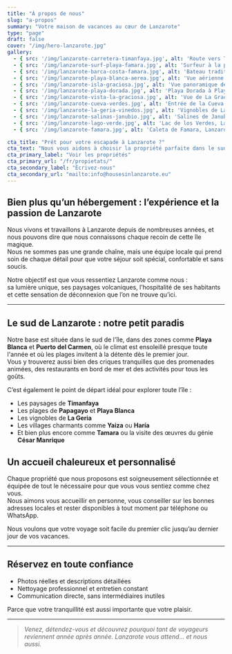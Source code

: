 ```yaml
---
title: "À propos de nous"
slug: "a-propos"
summary: "Votre maison de vacances au cœur de Lanzarote"
type: "page"
draft: false
cover: "/img/hero-lanzarote.jpg"
gallery:
  - { src: '/img/lanzarote-carretera-timanfaya.jpg', alt: 'Route vers Timanfaya, Lanzarote' }
  - { src: '/img/lanzarote-surf-playa-famara.jpg', alt: 'Surfeur à la plage de Famara, Lanzarote' }
  - { src: '/img/lanzarote-barca-costa-famara.jpg', alt: 'Bateau traditionnel sur la côte nord de Lanzarote' }
  - { src: '/img/lanzarote-playa-blanca-aerea.jpg', alt: 'Vue aérienne de Playa Blanca, Lanzarote' }
  - { src: '/img/lanzarote-isla-graciosa.jpg', alt: 'Vue panoramique de La Graciosa depuis Lanzarote' }
  - { src: '/img/lanzarote-playa-dorada.jpg', alt: 'Playa Dorada à Playa Blanca, Lanzarote' }
  - { src: '/img/lanzarote-vista-la-graciosa.jpg', alt: 'Vue de La Graciosa depuis le Mirador del Río' }
  - { src: '/img/lanzarote-cueva-verdes.jpg', alt: 'Entrée de la Cueva de los Verdes, Lanzarote' }
  - { src: '/img/lanzarote-la-geria-vinedos.jpg', alt: 'Vignobles de La Geria, Lanzarote' }
  - { src: '/img/lanzarote-salinas-janubio.jpg', alt: 'Salines de Janubio, Lanzarote' }
  - { src: '/img/lanzarote-lago-verde.jpg', alt: 'Lac de los Verdes, Lanzarote' }
  - { src: '/img/lanzarote-famara.jpg', alt: 'Caleta de Famara, Lanzarote' }

cta_title: "Prêt pour votre escapade à Lanzarote ?"
cta_text: "Nous vous aidons à choisir la propriété parfaite dans le sud de l'île : Playa Blanca et Puerto del Carmen."
cta_primary_label: "Voir les propriétés"
cta_primary_url: "/fr/propietats/"
cta_secondary_label: "Écrivez-nous"
cta_secondary_url: "mailto:info@housesinlanzarote.eu"
---
```


## Bien plus qu’un hébergement : l’expérience et la passion de Lanzarote

Nous vivons et travaillons à Lanzarote depuis de nombreuses années, et nous pouvons dire que nous connaissons chaque recoin de cette île magique.  
Nous ne sommes pas une grande chaîne, mais une équipe locale qui prend soin de chaque détail pour que votre séjour soit spécial, confortable et sans soucis.

Notre objectif est que vous ressentiez Lanzarote comme nous :  
sa lumière unique, ses paysages volcaniques, l’hospitalité de ses habitants et cette sensation de déconnexion que l’on ne trouve qu’ici.

---

## Le sud de Lanzarote : notre petit paradis

Notre base est située dans le sud de l'île, dans des zones comme **Playa Blanca** et **Puerto del Carmen**, où le climat est ensoleillé presque toute l'année et où les plages invitent à la détente dès le premier jour.  
Vous y trouverez aussi bien des criques tranquilles que des promenades animées, des restaurants en bord de mer et des activités pour tous les goûts.

C’est également le point de départ idéal pour explorer toute l’île :  
- Les paysages de **Timanfaya**  
- Les plages de **Papagayo** et **Playa Blanca**  
- Les vignobles de **La Geria**  
- Les villages charmants comme **Yaiza** ou **Haría**  
- Et bien plus encore comme **Tamara** ou la visite des œuvres du génie **César Manrique**
<!--col-break-->

## Un accueil chaleureux et personnalisé

Chaque propriété que nous proposons est soigneusement sélectionnée et équipée de tout le nécessaire pour que vous vous sentiez comme chez vous.  
Nous aimons vous accueillir en personne, vous conseiller sur les bonnes adresses locales et rester disponibles à tout moment par téléphone ou WhatsApp.

Nous voulons que votre voyage soit facile du premier clic jusqu’au dernier jour de vos vacances.

---

## Réservez en toute confiance

- Photos réelles et descriptions détaillées  
- Nettoyage professionnel et entretien constant  
- Communication directe, sans intermédiaires inutiles  

Parce que votre tranquillité est aussi importante que votre plaisir.

---

> *Venez, détendez-vous et découvrez pourquoi tant de voyageurs reviennent année après année. Lanzarote vous attend… et nous aussi.*